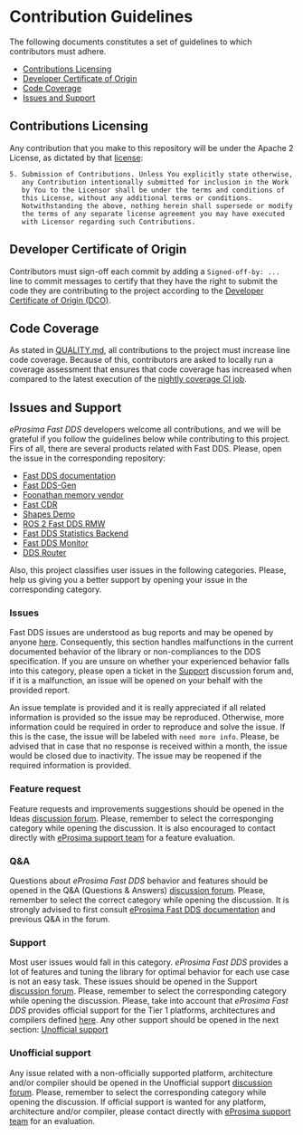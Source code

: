 # Contribution Guidelines

The following documents constitutes a set of guidelines to which contributors must adhere.

* [Contributions Licensing](#contributions-licensing)
* [Developer Certificate of Origin](#developer-certificate-of-origin)
* [Code Coverage](#code-coverage)
* [Issues and Support](#issues-and-support)

## Contributions Licensing

Any contribution that you make to this repository will
be under the Apache 2 License, as dictated by that
[license](http://www.apache.org/licenses/LICENSE-2.0.html):

~~~
5. Submission of Contributions. Unless You explicitly state otherwise,
   any Contribution intentionally submitted for inclusion in the Work
   by You to the Licensor shall be under the terms and conditions of
   this License, without any additional terms or conditions.
   Notwithstanding the above, nothing herein shall supersede or modify
   the terms of any separate license agreement you may have executed
   with Licensor regarding such Contributions.
~~~

## Developer Certificate of Origin

Contributors must sign-off each commit by adding a `Signed-off-by: ...`
line to commit messages to certify that they have the right to submit
the code they are contributing to the project according to the
[Developer Certificate of Origin (DCO)](https://developercertificate.org/).

## Code Coverage

As stated in [QUALITY.md](QUALITY.md), all contributions to the project must increase line code coverage.
Because of this, contributors are asked to locally run a coverage assessment that ensures that code coverage has increased when compared to the latest execution of the [nightly coverage CI job](http://jenkins.eprosima.com:8080/job/nightly_fastdds_coverage_linux/).

## Issues and Support

*eProsima Fast DDS* developers welcome all contributions, and we will be grateful if you follow the guidelines below while contributing to this project.
Firs of all, there are several products related with Fast DDS.
Please, open the issue in the corresponding repository:

- [Fast DDS documentation](https://github.com/eProsima/Fast-DDS-docs/issues/new)
- [Fast DDS-Gen](https://github.com/eProsima/Fast-DDS-Gen/issues/new)
- [Foonathan memory vendor](https://github.com/eProsima/foonathan_memory_vendor/issues/new)
- [Fast CDR](https://github.com/eProsima/Fast-CDR/issues/new)
- [Shapes Demo](https://github.com/eProsima/ShapesDemo/issues/new)
- [ROS 2 Fast DDS RMW](https://github.com/ros2/rmw_fastrtps/issues/new)
- [Fast DDS Statistics Backend](https://github.com/eProsima/Fast-DDS-statistics-backend/issues/new)
- [Fast DDS Monitor](https://github.com/eProsima/Fast-DDS-monitor/issues/new)
- [DDS Router](https://github.com/eProsima/DDS-Router/issues/new)

Also, this project classifies user issues in the following categories.
Please, help us giving you a better support by opening your issue in the corresponding category.

### Issues

Fast DDS issues are understood as bug reports and may be opened by anyone [here](https://github.com/eProsima/Fast-DDS/issues/new/choose).
Consequently, this section handles malfunctions in the current documented behavior of the library or non-compliances to the DDS specification.
If you are unsure on whether your experienced behavior falls into this category, please open a ticket in the [Support](#support) discussion forum and, if it is a malfunction, an issue will be opened on your behalf with the provided report.

An issue template is provided and it is really appreciated if all related information is provided so the issue may be reproduced.
Otherwise, more information could be required in order to reproduce and solve the issue.
If this is the case, the issue will be labeled with `need more info`.
Please, be advised that in case that no response is received within a month, the issue would be closed due to inactivity.
The issue may be reopened if the required information is provided.

### Feature request

Feature requests and improvements suggestions should be opened in the Ideas [discussion forum](https://github.com/eProsima/Fast-DDS/discussions/new).
Please, remember to select the corresponging category while opening the discussion.
It is also encouraged to contact directly with [eProsima support team](https://github.com/eProsima/Fast-DDS#getting-help) for a feature evaluation.

### Q&A

Questions about *eProsima Fast DDS* behavior and features should be opened in the Q&A (Questions & Answers) [discussion forum](https://github.com/eProsima/Fast-DDS/discussions/new).
Please, remember to select the correct category while opening the discussion.
It is strongly advised to first consult [eProsima Fast DDS documentation](https://fast-dds.docs.eprosima.com/en/latest/) and previous Q&A in the forum.

### Support

Most user issues would fall in this category.
*eProsima Fast DDS* provides a lot of features and tuning the library for optimal behavior for each use case is not an easy task.
These issues should be opened in the Support [discussion forum](https://github.com/eProsima/Fast-DDS/discussions/new).
Please, remember to select the corresponding category while opening the discussion.
Please, take into account that *eProsima Fast DDS* provides official support for the Tier 1 platforms, architectures and compilers defined [here](https://github.com/eProsima/Fast-DDS/blob/master/PLATFORM_SUPPORT.md).
Any other support should be opened in the next section: [Unofficial support](#unofficial-support)

### Unofficial support

Any issue related with a non-officially supported platform, architecture and/or compiler should be opened in the Unofficial support [discussion forum](https://github.com/eProsima/Fast-DDS/discussions/new).
Please, remember to select the corresponding category while opening the discussion.
If official support is wanted for any platform, architecture and/or compiler, please contact directly with [eProsima support team](https://github.com/eProsima/Fast-DDS#getting-help) for an evaluation.
